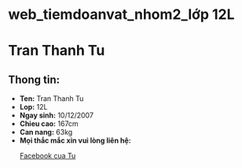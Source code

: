 # web_tiemdoanvat_nhom2_lớp 12L
<!DOCTYPE html>  
<html>  
<head>  
    <title> Tran Thanh Tu </title>  
<head>
<body>  
    <div>  
        <h1> Tran Thanh Tu</h1>  
    </div>  
    <main>  
        <h2>Thong tin:</h2>  
        <ul>  
            <li><strong>Ten:</strong> <span>Tran Thanh Tu</span></li>  
            <li><strong>Lop:</strong> <span>12L</span></li>  
            <li><strong>Ngay sinh:</strong> <span>10/12/2007</span></li>  
            <li><strong>Chieu cao:</strong> <span>167cm</span></li>
	    <li><strong>Can nang:</strong> <span>63kg</span></li>

<li><strong>Mọi thắc mắc xin vui lòng liên hệ:</strong></li>
  <p><a href="https://www.facebook.com/profile.php?id=100073908186060&mibextid=ZbWKwL"> Facebook cua Tu</a></p> 
        </ul>  
    </main>  
</body>  
</html>

